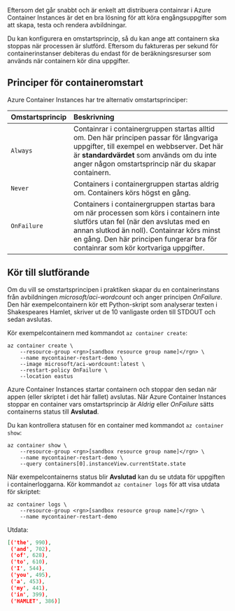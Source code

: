 Eftersom det går snabbt och är enkelt att distribuera containrar i Azure Container Instances är det en bra lösning för att köra engångsuppgifter som att skapa, testa och rendera avbildningar.

Du kan konfigurera en omstartsprincip, så du kan ange att containern ska stoppas när processen är slutförd. Eftersom du faktureras per sekund för containerinstanser debiteras du endast för de beräkningsresurser som används när containern kör dina uppgifter.

## <a name="container-restart-policies"></a>Principer för containeromstart

Azure Container Instances har tre alternativ omstartsprinciper:

| Omstartsprincip   | Beskrivning |
| ---------------- | :---------- |
| `Always` | Containrar i containergruppen startas alltid om. Den här principen passar för långvariga uppgifter, till exempel en webbserver. Det här är **standardvärdet** som används om du inte anger någon omstartsprincip när du skapar containern. |
| `Never` | Containers i containergruppen startas aldrig om. Containers körs högst en gång. |
| `OnFailure` | Containers i containergruppen startas bara om när processen som körs i containern inte slutförs utan fel (när den avslutas med en annan slutkod än noll). Containrar körs minst en gång. Den här principen fungerar bra för containrar som kör kortvariga uppgifter. |

## <a name="run-to-completion"></a>Kör till slutförande

Om du vill se omstartsprincipen i praktiken skapar du en containerinstans från avbildningen *microsoft/aci-wordcount* och anger principen *OnFailure*. Den här exempelcontainern kör ett Python-skript som analyserar texten i Shakespeares Hamlet, skriver ut de 10 vanligaste orden till STDOUT och sedan avslutas.

Kör exempelcontainern med kommandot `az container create`:

```azurecli
az container create \
    --resource-group <rgn>[sandbox resource group name]</rgn> \
    --name mycontainer-restart-demo \
    --image microsoft/aci-wordcount:latest \
    --restart-policy OnFailure \
    --location eastus
```

Azure Container Instances startar containern och stoppar den sedan när appen (eller skriptet i det här fallet) avslutas. När Azure Container Instances stoppar en container vars omstartsprincip är *Aldrig* eller *OnFailure* sätts containerns status till **Avslutad**.

Du kan kontrollera statusen för en container med kommandot `az container show`:

```azurecli
az container show \
    --resource-group <rgn>[sandbox resource group name]</rgn> \
    --name mycontainer-restart-demo \
    --query containers[0].instanceView.currentState.state
```

När exempelcontainerns status blir **Avslutad** kan du se utdata för uppgiften i containerloggarna. Kör kommandot `az container logs` för att visa utdata för skriptet:

```azurecli
az container logs \
    --resource-group <rgn>[sandbox resource group name]</rgn> \
    --name mycontainer-restart-demo
```

Utdata:

```json
[('the', 990),
 ('and', 702),
 ('of', 628),
 ('to', 610),
 ('I', 544),
 ('you', 495),
 ('a', 453),
 ('my', 441),
 ('in', 399),
 ('HAMLET', 386)]
```
